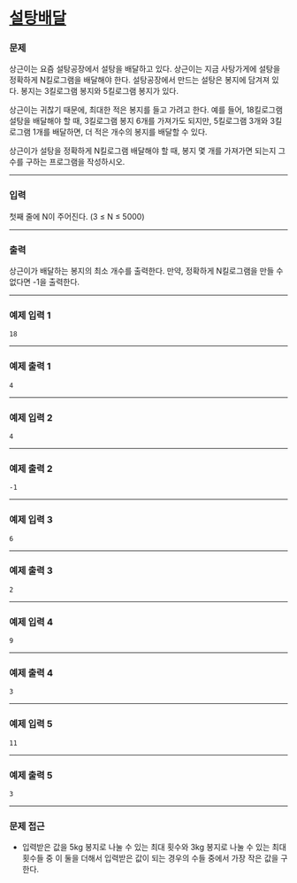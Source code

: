 # [설탕배달](https://www.acmicpc.net/problem/2859)



### 문제

상근이는 요즘 설탕공장에서 설탕을 배달하고 있다. 상근이는 지금 사탕가게에 설탕을 정확하게 N킬로그램을 배달해야 한다. 설탕공장에서 만드는 설탕은 봉지에 담겨져 있다. 봉지는 3킬로그램 봉지와 5킬로그램 봉지가 있다.

상근이는 귀찮기 때문에, 최대한 적은 봉지를 들고 가려고 한다. 예를 들어, 18킬로그램 설탕을 배달해야 할 때, 3킬로그램 봉지 6개를 가져가도 되지만, 5킬로그램 3개와 3킬로그램 1개를 배달하면, 더 적은 개수의 봉지를 배달할 수 있다.

상근이가 설탕을 정확하게 N킬로그램 배달해야 할 때, 봉지 몇 개를 가져가면 되는지 그 수를 구하는 프로그램을 작성하시오.

---

### 입력

첫째 줄에 N이 주어진다. (3 ≤ N ≤ 5000)

---

### 출력

상근이가 배달하는 봉지의 최소 개수를 출력한다. 만약, 정확하게 N킬로그램을 만들 수 없다면 -1을 출력한다.

---

### 예제 입력 1

    18

---

### 예제 출력 1

    4

---

### 예제 입력 2

    4

---

### 예제 출력 2

    -1

---

### 예제 입력 3

    6

---

### 예제 출력 3

    2

---

### 예제 입력 4

    9

---

### 예제 출력 4

    3

---

### 예제 입력 5

    11

---

### 예제 출력 5

    3

---

### 문제 접근

  - 입력받은 값을 5kg 봉지로 나눌 수 있는 최대 횟수와 3kg 봉지로 나눌 수 있는 최대 횟수들 중 이 둘을 더해서 입력받은 값이 되는 경우의 수들 중에서 가장 작은 값을 구한다.